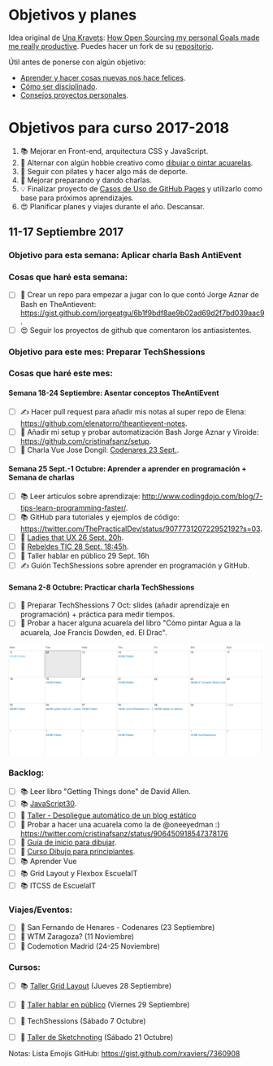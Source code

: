 Objetivos y planes
==============

Idea original de [Una Kravets](https://github.com/una): [How Open Sourcing my personal Goals made me really productive](https://una.im/personal-goals-guide/). Puedes hacer un fork de su [repositorio](https://github.com/una/personal-goals-starter).

Útil antes de ponerse con algún objetivo:

- [Aprender y hacer cosas nuevas nos hace felices](https://youtu.be/5XsKHEunOXs?t=2832).
- [Cómo ser disciplinado](https://www.youtube.com/watch?v=I6may1U-xKk).
- [Consejos proyectos personales](https://melies-hugo.js.org/post/practica-publica-aprende/).

# Objetivos para curso 2017-2018

1. 📚 Mejorar en Front-end, arquitectura CSS y JavaScript.
2. 🎨 Alternar con algún hobbie creativo como [dibujar o pintar acuarelas](https://twitter.com/cristinafsanz/status/903201156222115840).
3. 💃 Seguir con pilates y hacer algo más de deporte.
4. 🙊 Mejorar preparando y dando charlas.
5. 💡 Finalizar proyecto de [Casos de Uso de GitHub Pages](https://github.com/cristinafsanz/github-pages) y utilizarlo como base para próximos aprendizajes.
6. 😍 Planificar planes y viajes durante el año. Descansar.


## 11-17 Septiembre 2017

### Objetivo para esta semana: Aplicar charla Bash AntiEvent

### Cosas que haré esta semana:

- [ ] 🚀 Crear un repo para empezar a jugar con lo que contó Jorge Aznar de Bash en TheAntievent: https://gist.github.com/jorgeatgu/6b1f9bdf8ae9b02ad69d2f7bd039aac9.
- [ ] 😍 Seguir los proyectos de github que comentaron los antiasistentes.

### Objetivo para este mes: Preparar TechShessions

### Cosas que haré este mes: 

#### Semana 18-24 Septiembre: Asentar conceptos TheAntiEvent 

- [ ] ✍️ Hacer pull request para añadir mis notas al super repo de Elena: https://github.com/elenatorro/theantievent-notes.
- [ ] 🚀  Añadir mi setup y probar automatización Bash Jorge Aznar y Viroide: https://github.com/cristinafsanz/setup.
- [ ] 📆 Charla Vue Jose Dongil: [Codenares 23 Sept.](https://www.meetup.com/es-ES/codenares/events/242761638/).

#### Semana 25 Sept.-1 Octubre: Aprender a aprender en programación + Semana de charlas
- [ ] 📚 Leer artículos sobre aprendizaje: http://www.codingdojo.com/blog/7-tips-learn-programming-faster/.
- [ ] 📚 GitHub para tutoriales y ejemplos de código: https://twitter.com/ThePracticalDev/status/907773120722952192?s=03.
- [ ] 📆 [Ladies that UX 26 Sept. 20h](https://www.eventbrite.es/e/entradas-ladies-that-ux-laura-andina-en-el-campus-madrid-37838145913).
- [ ] 📆 [Rebeldes TIC 28 Sept. 18:45h](https://www.meetup.com/es-ES/Rebeldes-del-Sector-TI-por-la-Conciliacion/events/243137843/).
- [ ] 📆 Taller hablar en público 29 Sept. 16h
- [ ] ✍️ Guión TechShessions sobre aprender en programación y GitHub.

#### Semana 2-8 Octubre: Practicar charla TechShessions
- [ ] 🙊 Preparar TechShessions 7 Oct: slides (añadir aprendizaje en programación) + práctica para medir tiempos.
- [ ] 🎨 Probar a hacer alguna acuarela del libro "Cómo pintar Agua a la acuarela, Joe Francis Dowden, ed. El Drac".

![Calendario antes de evento TechShessions](images/calendar-sept-2017.png?raw=true)

### Backlog:

- [ ] 📚 Leer libro "Getting Things done" de David Allen. 
- [ ] 📚 [JavaScript30](https://javascript30.com/).
- [ ] 🚀 [Taller - Despliegue automático de un blog estático](https://moduslaborandi.net/2017/08/taller-despliegue-automatico-blog-estatico-i/)
- [ ] 🎨 Probar a hacer una acuarela como la de @oneeyedman :) https://twitter.com/cristinafsanz/status/906450918547378176
- [ ] 🎨 [Guía de inicio para dibujar](https://medium.com/personal-growth/a-quick-beginners-guide-to-drawing-58213877715e).
- [ ] 🎨 [Curso Dibujo para principiantes](https://www.domestika.org/es/courses/138-dibujo-para-principiantes-nivel-1/puno).
- [ ] 📚 Aprender Vue
- [ ] 📚 Grid Layout y Flexbox EscuelaIT
- [ ] 📚 ITCSS de EscuelaIT

### Viajes/Eventos:

- [ ] 🚊 San Fernando de Henares - Codenares (23 Septiembre)
- [ ] 🚊 WTM Zaragoza? (11 Noviembre)
- [ ] 🚊 Codemotion Madrid (24-25 Noviembre)

### Cursos:

- [ ] 📚 [Taller Grid Layout](https://escuela.it/cursos/taller-de-css-grid-layout) (Jueves 28 Septiembre)
- [ ] 🙊 [Taller hablar en público](https://clubs.ie.edu/ieacareers/rsvp?id=300008439&utm_source=approval_email_sent_event_approved#.Wa4zM0qQLwc.twitter) (Viernes 29 Septiembre)
- [ ] 🙊 TechShessions (Sábado 7 Octubre)
- [ ] 🎨 [Taller de Sketchnoting](https://www.dibujandocharlas.com/taller-sketchnoting-madrid/) (Sábado 21 Octubre)



Notas: Lista Emojis GitHub: https://gist.github.com/rxaviers/7360908

